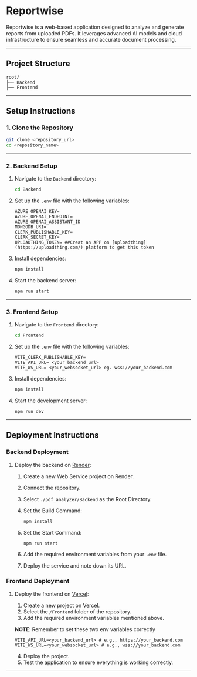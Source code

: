 # Reportwise

Reportwise is a web-based application designed to analyze and generate reports from uploaded PDFs. It leverages advanced AI models and cloud infrastructure to ensure seamless and accurate document processing.

---

## Project Structure

```
root/
├── Backend
├── Frontend
```

---

## Setup Instructions

### 1. Clone the Repository

```bash
git clone <repository_url>
cd <repository_name>
```

---

### 2. Backend Setup

1. Navigate to the `Backend` directory:

   ```bash
   cd Backend
   ```

2. Set up the `.env` file with the following variables:

   ```env
   AZURE_OPENAI_KEY=
   AZURE_OPENAI_ENDPOINT=
   AZURE_OPENAI_ASSISTANT_ID
   MONGODB_URI=
   CLERK_PUBLISHABLE_KEY=
   CLERK_SECRET_KEY=
   UPLOADTHING_TOKEN= ##Creat an APP on [uploadthing](https://uploadthing.com/) platform to get this token 
   ```

3. Install dependencies:

   ```bash
   npm install
   ```

4. Start the backend server:

   ```bash
   npm run start
   ```

---

### 3. Frontend Setup

1. Navigate to the `Frontend` directory:

   ```bash
   cd Frontend
   ```

2. Set up the `.env` file with the following variables:

   ```env
   VITE_CLERK_PUBLISHABLE_KEY=
   VITE_API_URL= <your_backend_url>
   VITE_WS_URL= <your_websocket_url> eg. wss://your_backend.com
   ```

3. Install dependencies:

   ```bash
   npm install
   ```

4. Start the development server:

   ```bash
   npm run dev
   ```

---

## Deployment Instructions

### Backend Deployment

1. Deploy the backend on [Render](https://render.com):

   1. Create a new Web Service project on Render.
   2. Connect the repository.
   3. Select `./pdf_analyzer/Backend` as the Root Directory.
   4. Set the Build Command:

      ```bash
      npm install
      ```

   5. Set the Start Command:

      ```bash
      npm run start
      ```

   6. Add the required environment variables from your `.env` file.
   7. Deploy the service and note down its URL.

### Frontend Deployment

1. Deploy the frontend on [Vercel](https://vercel.com):

   1. Create a new project on Vercel.
   2. Select the `/Frontend` folder of the repository.
   3. Add the required environment variables mentioned above.

   **NOTE**: Remember to set these two env variables correctly

      ```env
      VITE_API_URL=<your_backend_url> # e.g., https://your_backend.com
      VITE_WS_URL=<your_websocket_url> # e.g., wss://your_backend.com
      ```

   4. Deploy the project.
   5. Test the application to ensure everything is working correctly.

---
